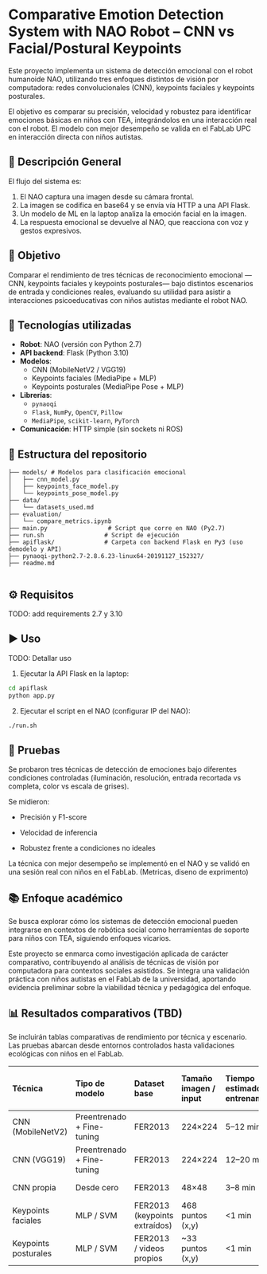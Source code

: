 # Comparative Emotion Detection System with NAO Robot – CNN vs Facial/Postural Keypoints

Este proyecto implementa un sistema de detección emocional con el robot humanoide NAO, utilizando tres enfoques distintos de visión por computadora: redes convolucionales (CNN), keypoints faciales y keypoints posturales.

El objetivo es comparar su precisión, velocidad y robustez para identificar emociones básicas en niños con TEA, integrándolos en una interacción real con el robot. El modelo con mejor desempeño se valida en el FabLab UPC en interacción directa con niños autistas.

## 🚀 Descripción General

El flujo del sistema es:

1. El NAO captura una imagen desde su cámara frontal.
2. La imagen se codifica en base64 y se envía vía HTTP a una API Flask.
3. Un modelo de ML en la laptop analiza la emoción facial en la imagen.
4. La respuesta emocional se devuelve al NAO, que reacciona con voz y gestos expresivos.

## 🎯 Objetivo

Comparar el rendimiento de tres técnicas de reconocimiento emocional —CNN, keypoints faciales y keypoints posturales— bajo distintos escenarios de entrada y condiciones reales, evaluando su utilidad para asistir a interacciones psicoeducativas con niños autistas mediante el robot NAO.

## 🧠 Tecnologías utilizadas

- **Robot**: NAO (versión con Python 2.7)
- **API backend**: Flask (Python 3.10)
- **Modelos**:
  - CNN (MobileNetV2 / VGG19)
  - Keypoints faciales (MediaPipe + MLP)
  - Keypoints posturales (MediaPipe Pose + MLP)
- **Librerías**:
  - `pynaoqi`
  - `Flask`, `NumPy`, `OpenCV`, `Pillow`
  - `MediaPipe`, `scikit-learn`, `PyTorch`
- **Comunicación**: HTTP simple (sin sockets ni ROS)

## 📁 Estructura del repositorio

```
├── models/ # Modelos para clasificación emocional
│   ├── cnn_model.py
│   ├── keypoints_face_model.py
│   └── keypoints_pose_model.py
├── data/
│   └── datasets_used.md
├── evaluation/
│   └── compare_metrics.ipynb
├── main.py                 # Script que corre en NAO (Py2.7)
├── run.sh                 # Script de ejecución     
├── apiflask/              # Carpeta con backend Flask en Py3 (uso demodelo y API)
├── pynaoqi-python2.7-2.8.6.23-linux64-20191127_152327/
├── readme.md      
        
```

## ⚙️ Requisitos

TODO: add requirements 2.7 y 3.10


## ▶️ Uso

TODO: Detallar uso

1. Ejecutar la API Flask en la laptop:

```bash
cd apiflask
python app.py
```

2. Ejecutar el script en el NAO (configurar IP del NAO):

```bash
./run.sh
```

## 🧪 Pruebas

Se probaron tres técnicas de detección de emociones bajo diferentes condiciones controladas (iluminación, resolución, entrada recortada vs completa, color vs escala de grises).

Se midieron:

- Precisión y F1-score

- Velocidad de inferencia

- Robustez frente a condiciones no ideales

La técnica con mejor desempeño se implementó en el NAO y se validó en una sesión real con niños en el FabLab.
(Metricas, diseno de exprimento)

## 📚 Enfoque académico

Se busca explorar cómo los sistemas de detección emocional pueden integrarse en contextos de robótica social como herramientas de soporte para niños con TEA, siguiendo enfoques vicarios.

Este proyecto se enmarca como investigación aplicada de carácter comparativo, contribuyendo al análisis de técnicas de visión por computadora para contextos sociales asistidos. Se integra una validación práctica con niños autistas en el FabLab de la universidad, aportando evidencia preliminar sobre la viabilidad técnica y pedagógica del enfoque.

## 📊 Resultados comparativos (TBD)

Se incluirán tablas comparativas de rendimiento por técnica y escenario. Las pruebas abarcan desde entornos controlados hasta validaciones ecológicas con niños en el FabLab.


| Técnica | Tipo de modelo | Dataset base | Tamaño imagen / input | Tiempo estimado entrenamiento | Precisión esperada (aprox.) | Robustez en condiciones reales | Velocidad de inferencia |
| :---- | :---- | :---- | :---- | :---- | :---- | :---- | :---- |
| CNN (MobileNetV2) | Preentrenado \+ Fine-tuning | FER2013 | 224×224 | 5–12 min | 75–85% | Media | Rápida |
| CNN (VGG19) | Preentrenado \+ Fine-tuning | FER2013 | 224×224 | 12–20 min | 78–88% | Baja–Media | Lenta |
| CNN propia | Desde cero | FER2013 | 48×48 | 3–8 min | 65–75% | Baja | Muy rápida |
| Keypoints faciales | MLP / SVM | FER2013 (keypoints extraídos) | 468 puntos (x,y) | \<1 min | 65–80% | Alta | Muy rápida |
| Keypoints posturales | MLP / SVM | FER2013 / videos propios | \~33 puntos (x,y) | \<1 min | 55–70% | Media–Alta | Muy rápida |
